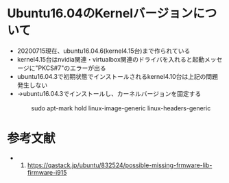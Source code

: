 
# Ubuntu16.04のKernelバージョンについて
- 20200715現在、ubuntu16.04.6(kernel4.15台)まで作られている
- kernel4.15台はnvidia関連・virtualbox関連のドライバを入れると起動メッセージに"PKCS#7"のエラーが出る
- ubuntu16.04.3で初期状態でインストールされるkernel4.10台は上記の問題発生しない
- →ubuntu16.04.3でインストールし、カーネルバージョンを固定する

　　　　sudo apt-mark hold linux-image-generic linux-headers-generic


# 参考文献
- 1. https://qastack.jp/ubuntu/832524/possible-missing-frmware-lib-firmware-i915
